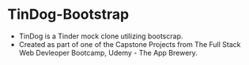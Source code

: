 # TinDog-Bootstrap

- TinDog is a Tinder mock clone utilizing bootscrap.
- Created as part of one of the Capstone Projects from The Full Stack Web Devleoper Bootcamp, Udemy - The App Brewery.
